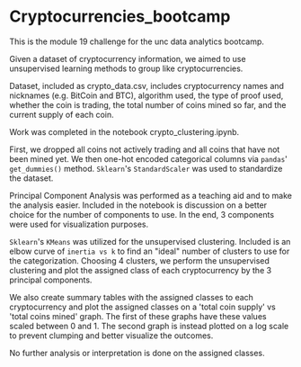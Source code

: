 # Cryptocurrencies_bootcamp

This is the module 19 challenge for the unc data analytics bootcamp.

Given a dataset of cryptocurrency information, we aimed to use unsupervised learning methods to group like cryptocurrencies. 

Dataset, included as crypto_data.csv, includes cryptocurrency names and nicknames (e.g. BitCoin and BTC), algorithm used, the type of proof used, whether the coin is trading, the total number of coins mined so far, and the current supply of each coin.

Work was completed in the notebook crypto_clustering.ipynb.  

First, we dropped all coins not actively trading and all coins that have not been mined yet. We then one-hot encoded categorical columns via `pandas`' `get_dummies()` method. `Sklearn`'s `StandardScaler` was used to standardize the dataset.

Principal Component Analysis was performed as a teaching aid and to make the analysis easier. Included in the notebook is discussion on a better choice for the number of components to use. In the end, 3 components were used for visualization purposes.

`Sklearn`'s `KMeans` was utilized for the unsupervised clustering. Included is an elbow curve of `inertia vs k` to find an "ideal" number of clusters to use for the categorization. Choosing 4 clusters, we perform the unsupervised clustering and plot the assigned class of each cryptocurrency by the 3 principal components. 

We also create summary tables with the assigned classes to each cryptocurrency and plot the assigned classes on a 'total coin supply' vs 'total coins mined' graph. The first of these graphs have these values scaled between 0 and 1. The second graph is instead plotted on a log scale to prevent clumping and better visualize the outcomes.

No further analysis or interpretation is done on the assigned classes.
